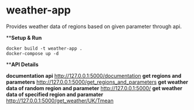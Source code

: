 # weather-app
Provides weather data of regions based on given parameter through api.

****Setup & Run**

    docker build -t weather-app .
    docker-compose up -d

****API Details**

**documentation api**
    http://127.0.0.1:5000/documentation
**get regions and parameters**
    http://127.0.0.1:5000/get_regions_and_parameters
**get weather data of random region and parameter**
    http://127.0.0.1:5000/
**get weather data of specified region and paramater**
    http://127.0.0.1:5000/get_weather/UK/Tmean
